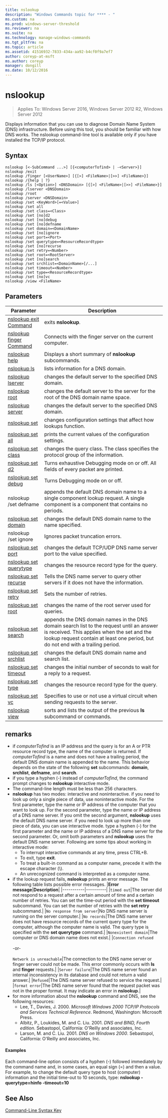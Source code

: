 ```yaml
---
title: nslookup
description: "Windows Commands topic for **** - "
ms.custom: na
ms.prod: windows-server-threshold
ms.reviewer: na
ms.suite: na
ms.technology: manage-windows-commands
ms.tgt_pltfrm: na
ms.topic: article
ms.assetid: 41516932-7833-434a-aa92-b4cf0f9a7ef7
author: coreyp-at-msft
ms.author: coreyp
manager: dongill
ms.date: 10/12/2016
---
```

# nslookup

>Applies To: Windows Server 2016, Windows Server 2012 R2, Windows Server 2012

Displays information that you can use to diagnose Domain Name System (DNS) infrastructure. Before using this tool, you should be familiar with how DNS works. The nslookup command-line tool is available only if you have installed the TCP/IP protocol.
## Syntax
```
nslookup [<-SubCommand ...>] [{<computerTofind> | -<Server>}]
nslookup /exit
nslookup /finger [<UserName>] [{[>] <FileName>|[>>] <FileName>}]
nslookup /{help | ?}
nslookup /ls [<Option>] <DNSDomain> [{[>] <FileName>|[>>] <FileName>}]
nslookup /lserver <DNSDomain> 
nslookup /root 
nslookup /server <DNSDomain>
nslookup /set <KeyWord>[=<Value>]
nslookup /set all 
nslookup /set class=<Class>
nslookup /set [no]d2
nslookup /set [no]debug
nslookup /set [no]defname
nslookup /set domain=<DomainName>
nslookup /set [no]ignore
nslookup /set port=<Port>
nslookup /set querytype=<ResourceRecordtype>
nslookup /set [no]recurse
nslookup /set retry=<Number>
nslookup /set root=<RootServer>
nslookup /set [no]search
nslookup /set srchlist=<DomainName>[/...]
nslookup /set timeout=<Number>
nslookup /set type=<ResourceRecordtype>
nslookup /set [no]vc
nslookup /view <FileName>
```
## Parameters
|Parameter|Description|
|-------|--------|
|[nslookup exit Command](nslookup-exit-command.md)|exits **nslookup**.|
|[nslookup finger Command](nslookup-finger-command.md)|Connects with the finger server on the current computer.|
|[nslookup help](nslookup-help.md)|Displays a short summary of **nslookup** subcommands.|
|[nslookup ls](nslookup-ls.md)|lists information for a DNS domain.|
|[nslookup lserver](nslookup-lserver.md)|changes the default server to the specified DNS domain.|
|[nslookup root](nslookup-root.md)|changes the default server to the server for the root of the DNS domain name space.|
|[nslookup server](nslookup-server.md)|changes the default server to the specified DNS domain.|
|[nslookup set](nslookup-set.md)|changes configuration settings that affect how lookups function.|
|[nslookup set all](nslookup-set-all.md)|prints the current values of the configuration settings.|
|[nslookup set class](nslookup-set-class.md)|changes the query class. The class specifies the protocol group of the information.|
|[nslookup set d2](nslookup-set-d2.md)|Turns exhaustive Debugging mode on or off. All fields of every packet are printed.|
|[nslookup set debug](nslookup-set-debug.md)|Turns Debugging mode on or off.|
|nslookup /set defname|appends the default DNS domain name to a single component lookup request. A single component is a component that contains no periods.|
|[nslookup set domain](nslookup-set-domain.md)|changes the default DNS domain name to the name specified.|
|nslookup /set ignore|Ignores packet truncation errors.|
|[nslookup set port](nslookup-set-port.md)|changes the default TCP/UDP DNS name server port to the value specified.|
|[nslookup set querytype](nslookup-set-querytype.md)|changes the resource record type for the query.|
|[nslookup set recurse](nslookup-set-recurse.md)|Tells the DNS name server to query other servers if it does not have the information.|
|[nslookup set retry](nslookup-set-retry.md)|Sets the number of retries.|
|[nslookup set root](nslookup-set-root.md)|changes the name of the root server used for queries.|
|[nslookup set search](nslookup-set-search.md)|appends the DNS domain names in the DNS domain search list to the request until an answer is received. This applies when the set and the lookup request contain at least one period, but do not end with a trailing period.|
|[nslookup set srchlist](nslookup-set-srchlist.md)|changes the default DNS domain name and search list.|
|[nslookup set timeout](nslookup-set-timeout.md)|changes the initial number of seconds to wait for a reply to a request.|
|[nslookup set type](nslookup-set-type.md)|changes the resource record type for the query.|
|[nslookup set vc](nslookup-set-vc.md)|Specifies to use or not use a virtual circuit when sending requests to the server.|
|[nslookup view](nslookup-view.md)|sorts and lists the output of the previous **ls** subcommand or commands.|
## remarks
-   if *computerTofind* is an IP address and the query is for an A or PTR resource record type, the name of the computer is returned. If *computerTofind* is a name and does not have a trailing period, the default DNS domain name is appended to the name. This behavior depends on the state of the following **set** subcommands: **domain**, **srchlist**, **defname**, and **search**.
-   if you type a hyphen (-) instead of *computerTofind*, the command prompt changes to **nslookup** interactive mode.
-   The command-line length must be less than 256 characters.
-   **nslookup** has two modes: interactive and noninteractive.
    if you need to look up only a single piece of data, use noninteractive mode. For the first parameter, type the name or IP address of the computer that you want to look up. For the second parameter, type the name or IP address of a DNS name server. If you omit the second argument, **nslookup** uses the default DNS name server.
    if you need to look up more than one piece of data, you can use interactive mode. type a hyphen (-) for the first parameter and the name or IP address of a DNS name server for the second parameter. Or, omit both parameters and **nslookup** uses the default DNS name server. Following are some tips about working in interactive mode:
    -   To interrupt interactive commands at any time, press CTRL+B.
    -   To exit, type **exit**.
    -   To treat a built-in command as a computer name, precede it with the escape character (\\).
    -   An unrecognized command is interpreted as a computer name.
-   if the lookup request fails, **nslookup** prints an error message. The following table lists possible error messages.
    |**Error message**|**Description**|
    |-----------|----------|
    |`timed out`|The server did not respond to a request after a certain amount of time and a certain number of retries. You can set the time-out period with the **set timeout** subcommand. You can set the number of retries with the **set retry** subcommand.|
    |`No response from server`|No DNS name server is running on the server computer.|
    |`No records`|The DNS name server does not have resource records of the current query type for the computer, although the computer name is valid. The query type is specified with the **set querytype** command.|
    |`Nonexistent domain`|The computer or DNS domain name does not exist.|
    |`Connection refused`<br /><br />-or-<br /><br />`Network is unreachable`|The connection to the DNS name server or finger server could not be made. This error commonly occurs with **ls** and **finger** requests.|
    |`Server failure`|The DNS name server found an internal inconsistency in its database and could not return a valid answer.|
    |`Refused`|The DNS name server refused to service the request.|
    |`format error`|The DNS name server found that the request packet was not in the proper format. It may indicate an error in **nslookup**.|
-   for more information about the **nslookup** command and DNS, see the following resources:
    -   Lee, T., Davies, J. 2000. *Microsoft Windows 2000 TCP/IP Protocols and Services Technical Reference*. Redmond, Washington: Microsoft Press.
    -   Albitz, P., Loukides, M. and C. Liu. 2001. *DNS and BIND, Fourth edition*. Sebastopol, California: O'Reilly and associates, Inc.
    -   Larson, M. and C. Liu. 2001. *DNS on Windows 2000*. Sebastopol, California: O'Reilly and associates, Inc.
#### Examples
Each command-line option consists of a hyphen (-) followed immediately by the command name and, in some cases, an equal sign (=) and then a value. For example, to change the default query type to host (computer) information and the initial time-out to 10 seconds, type:
**nslookup -querytype=hinfo -timeout=10**
## See Also
[Command-Line Syntax Key](command-line-syntax-key.md)
